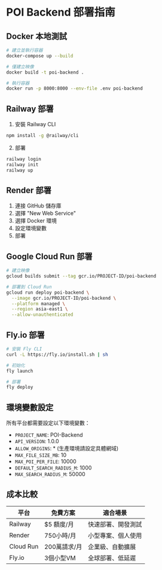 # POI Backend 部署指南

## Docker 本地測試

```bash
# 建立並執行容器
docker-compose up --build

# 僅建立映像
docker build -t poi-backend .

# 執行容器
docker run -p 8000:8000 --env-file .env poi-backend
```

## Railway 部署

1. 安裝 Railway CLI
```bash
npm install -g @railway/cli
```

2. 部署
```bash
railway login
railway init
railway up
```

## Render 部署

1. 連接 GitHub 儲存庫
2. 選擇 "New Web Service"
3. 選擇 Docker 環境
4. 設定環境變數
5. 部署

## Google Cloud Run 部署

```bash
# 建立映像
gcloud builds submit --tag gcr.io/PROJECT-ID/poi-backend

# 部署到 Cloud Run
gcloud run deploy poi-backend \
  --image gcr.io/PROJECT-ID/poi-backend \
  --platform managed \
  --region asia-east1 \
  --allow-unauthenticated
```

## Fly.io 部署

```bash
# 安裝 Fly CLI
curl -L https://fly.io/install.sh | sh

# 初始化
fly launch

# 部署
fly deploy
```

## 環境變數設定

所有平台都需要設定以下環境變數：

- `PROJECT_NAME`: POI-Backend
- `API_VERSION`: 1.0.0
- `ALLOW_ORIGINS`: * (生產環境請設定具體網域)
- `MAX_FILE_SIZE_MB`: 10
- `MAX_POI_PER_FILE`: 10000
- `DEFAULT_SEARCH_RADIUS_M`: 1000
- `MAX_SEARCH_RADIUS_M`: 50000

## 成本比較

| 平台 | 免費方案 | 適合場景 |
|------|---------|---------|
| Railway | $5 額度/月 | 快速部署、開發測試 |
| Render | 750小時/月 | 小型專案、個人使用 |
| Cloud Run | 200萬請求/月 | 企業級、自動擴展 |
| Fly.io | 3個小型VM | 全球部署、低延遲 |